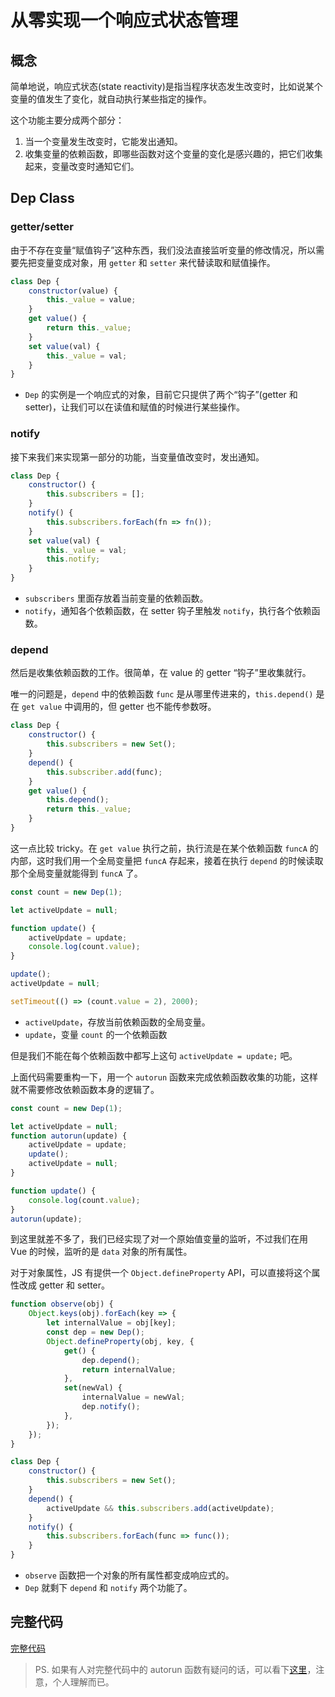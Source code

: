 # 从零实现一个响应式状态管理

## 概念

简单地说，响应式状态(state reactivity)是指当程序状态发生改变时，比如说某个变量的值发生了变化，就自动执行某些指定的操作。

这个功能主要分成两个部分：

1. 当一个变量发生改变时，它能发出通知。
2. 收集变量的依赖函数，即哪些函数对这个变量的变化是感兴趣的，把它们收集起来，变量改变时通知它们。

## Dep Class

### getter/setter

由于不存在变量“赋值钩子”这种东西，我们没法直接监听变量的修改情况，所以需要先把变量变成对象，用 `getter` 和 `setter` 来代替读取和赋值操作。

```js
class Dep {
    constructor(value) {
        this._value = value;
    }
    get value() {
        return this._value;
    }
    set value(val) {
        this._value = val;
    }
}
```

-   `Dep` 的实例是一个响应式的对象，目前它只提供了两个“钩子”(getter 和 setter)，让我们可以在读值和赋值的时候进行某些操作。

### notify

接下来我们来实现第一部分的功能，当变量值改变时，发出通知。

```js
class Dep {
    constructor() {
        this.subscribers = [];
    }
    notify() {
        this.subscribers.forEach(fn => fn());
    }
    set value(val) {
        this._value = val;
        this.notify;
    }
}
```

-   `subscribers` 里面存放着当前变量的依赖函数。
-   `notify`，通知各个依赖函数，在 setter 钩子里触发 `notify`，执行各个依赖函数。

### depend

然后是收集依赖函数的工作。很简单，在 value 的 getter “钩子”里收集就行。

唯一的问题是，`depend` 中的依赖函数 `func` 是从哪里传进来的，`this.depend()` 是在 `get value` 中调用的，但 getter 也不能传参数呀。

```js
class Dep {
    constructor() {
        this.subscribers = new Set();
    }
    depend() {
        this.subscriber.add(func);
    }
    get value() {
        this.depend();
        return this._value;
    }
}
```

这一点比较 tricky。在 `get value` 执行之前，执行流是在某个依赖函数 `funcA` 的内部，这时我们用一个全局变量把 `funcA` 存起来，接着在执行 `depend` 的时候读取那个全局变量就能得到 `funcA` 了。

```js
const count = new Dep(1);

let activeUpdate = null;

function update() {
    activeUpdate = update;
    console.log(count.value);
}

update();
activeUpdate = null;

setTimeout(() => (count.value = 2), 2000);
```

-   `activeUpdate`，存放当前依赖函数的全局变量。
-   `update`，变量 `count` 的一个依赖函数

但是我们不能在每个依赖函数中都写上这句 `activeUpdate = update;` 吧。

上面代码需要重构一下，用一个 `autorun` 函数来完成依赖函数收集的功能，这样就不需要修改依赖函数本身的逻辑了。

```js
const count = new Dep(1);

let activeUpdate = null;
function autorun(update) {
    activeUpdate = update;
    update();
    activeUpdate = null;
}

function update() {
    console.log(count.value);
}
autorun(update);
```

到这里就差不多了，我们已经实现了对一个原始值变量的监听，不过我们在用 Vue 的时候，监听的是 `data` 对象的所有属性。

对于对象属性，JS 有提供一个 `Object.defineProperty` API，可以直接将这个属性改成 getter 和 setter。

```js
function observe(obj) {
    Object.keys(obj).forEach(key => {
        let internalValue = obj[key];
        const dep = new Dep();
        Object.defineProperty(obj, key, {
            get() {
                dep.depend();
                return internalValue;
            },
            set(newVal) {
                internalValue = newVal;
                dep.notify();
            },
        });
    });
}

class Dep {
    constructor() {
        this.subscribers = new Set();
    }
    depend() {
        activeUpdate && this.subscribers.add(activeUpdate);
    }
    notify() {
        this.subscribers.forEach(func => func());
    }
}
```

-   `observe` 函数把一个对象的所有属性都变成响应式的。
-   `Dep` 就剩下 `depend` 和 `notify` 两个功能了。

## 完整代码

[完整代码](https://gist.github.com/suukii/ed55d5d1b155ea01ca3a35fd52cd30ce)

> PS. 如果有人对完整代码中的 autorun 函数有疑问的话，可以看下[这里](https://github.com/suukii/vue-exercises/blob/master/1-reactivity.md#%E8%AE%A8%E8%AE%BA)，注意，个人理解而已。

